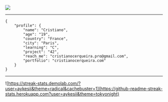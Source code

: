 <img src="https://i.imgur.com/vxPboTb.png"> </img>

<hr />

```
{
    "profile": {
        "name": "Cristiano",
        "age": "19",
        "country": "France",
        "city": "Paris",
        "learning": "C",
        "project": "42",
        "reach_me": "cristianocerqueira.pro@gmail.com",
        "portfolio": "cristianocerqueira.com"
    }
}
```

<hr />

<div justify-content="center">

![https://streak-stats.demolab.com/?user=aykesii&theme=radical&cachebuster=1](https://github-readme-streak-stats.herokuapp.com?user=aykesii&theme=tokyonight)

<div />
